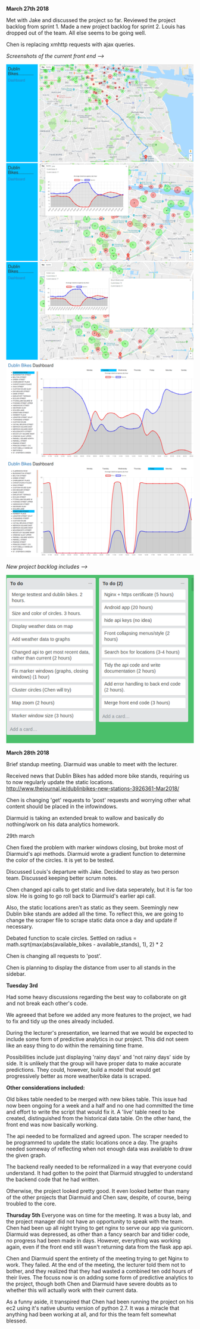 **March 27th 2018**

Met with Jake and discussed the project so far. Reviewed the project backlog from sprint 1. Made a new project backlog for sprint 2.
Louis has dropped out of the team. All else seems to be going well.

Chen is replacing xmhttp requests with ajax queries.

*Screenshots of the current front end -->*

![alt](images/s11.png)
![alt](images/s12.png)
![alt](images/s13.png)
![alt](images/s14.png)
![alt](images/s15.png)

*New project backlog includes -->*

![picture](https://github.com/Ematrix163/Dublin_bikes/blob/master/docs/Dublin%20Bikes%20Sprint%202%20%20%20Trello.png)


**March 28th 2018**

Brief standup meeting. Diarmuid was unable to meet with the lecturer.

Received news that Dublin Bikes has added more bike stands, requiring us to now regularly update the static locations.
http://www.thejournal.ie/dublinbikes-new-stations-3926361-Mar2018/

Chen is changing 'get' requests to 'post' requests and worrying other what content should be placed in the infowindows.

Diarmuid is taking an extended break to wallow and basically do nothing/work on his data analytics homework.



29th march

Chen fixed the problem with marker windows closing, but broke most of Diarmuid's api methods. Diarmuid wrote a gradient function to determine the color of the circles. It is yet to be tested.

Discussed Louis's departure with Jake. Decided to stay as two person team. Discussed keeping better scrum notes.

Chen changed api calls to get static and live data seperately, but it is far too slow. He is going to go roll back to Diarmuid's earlier api call.

Also, the static locations aren't as static as they seem. Seemingly new Dublin bike stands are added all the time. To reflect this, we are going to change the scraper file to scrape static data once a day and update if necessary.


Debated function to scale circles. Settled on radius = math.sqrt(max(abs(available_bikes - available_stands), 1), 2) * 2

Chen is changing all requests to 'post'.

Chen is planning to display the distance from user to all stands in the sidebar.

**Tuesday 3rd**

Had some heavy discussions regarding the best way to collaborate on git and not break each other's code.

We agreeed that before we added any more features to the project, we had to fix and tidy up the ones already included.

During the lecturer's presentation, we learned that we would be expected to include some form of predictive analytics in our project. This did not seem like an easy thing to do within the remaining time frame.

Possibilities include just displaying 'rainy days' and 'not rainy days' side by side. It is unlikely that the group will have proper data to make accurate predictions. They could, however, build a model that would get progressively better as more weather/bike data is scraped.

**Other considerations included:**

Old bikes table needed to be merged with new bikes table. This issue had now been ongoing for a week and a half and no one had committed the time and effort to write the script that would fix it. A 'live' table need to be created, distinguished from the historical data table. On the other hand, the front end was now basically working. 

The api needed to be formalized and agreed upon. The scraper needed to be programmed to update the static locations once a day. The graphs needed someway of reflecting when not enough data was available to draw the given graph. 

The backend really needed to be reformalized in a way that everyone could understand. It had gotten to the point that Diarmuid struggled to understand the backend code that he had written. 

Otherwise, the project looked pretty good. It even looked better than many of the other projects that Diarmuid and Chen saw, despite, of course, being troubled to the core.

**Thursday 5th**
Everyone was on time for the meeting. It was a busy lab, and the project manager did not have an opportunity to speak with the team. Chen had been up all night trying to get nginx to serve our app via gunicorn. Diarmuid was depressed, as other than a fancy search bar and tidier code, no progress had been made in days. However, everything was working again, even if the front end still wasn't returning data from the flask app api.

Chen and Diarmuid spent the entirety of the meeting trying to get Nginx to work. They failed. At the end of the meeting, the lecturer told them not to bother, and they realized that they had wasted a combined ten odd hours of their lives. The focuss now is on adding some form of predictive analytics to the project, though both Chen and Diarmuid have severe doubts as to whether this will actually work with their current data.

As a funny aside, it transpired that Chen had been running the project on his ec2 using it's native ubuntu version of python 2.7. It was a miracle that anything had been working at all, and for this the team felt somewhat blessed.



